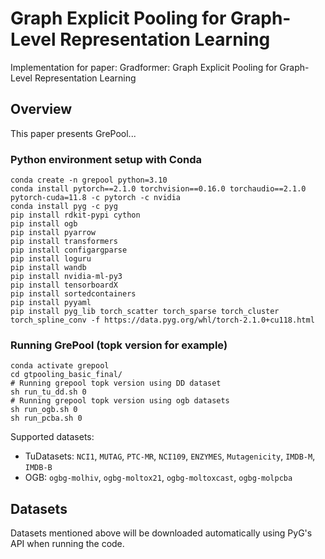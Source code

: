 # Graph Explicit Pooling for Graph-Level Representation Learning
Implementation for paper: Gradformer: Graph Explicit Pooling for Graph-Level Representation Learning

## Overview

This paper presents GrePool...

### Python environment setup with Conda
```shell
conda create -n grepool python=3.10
conda install pytorch==2.1.0 torchvision==0.16.0 torchaudio==2.1.0 pytorch-cuda=11.8 -c pytorch -c nvidia
conda install pyg -c pyg
pip install rdkit-pypi cython
pip install ogb
pip install pyarrow
pip install transformers
pip install configargparse
pip install loguru
pip install wandb
pip install nvidia-ml-py3
pip install tensorboardX
pip install sortedcontainers
pip install pyyaml
pip install pyg_lib torch_scatter torch_sparse torch_cluster torch_spline_conv -f https://data.pyg.org/whl/torch-2.1.0+cu118.html
```

### Running GrePool (topk version for example)
```shell
conda activate grepool
cd gtpooling_basic_final/
# Running grepool topk version using DD dataset
sh run_tu_dd.sh 0
# Running grepool topk version using ogb datasets
sh run_ogb.sh 0
sh run_pcba.sh 0
```
Supported datasets:
- TuDatasets: `NCI1`, `MUTAG`, `PTC-MR`, `NCI109`, `ENZYMES`, `Mutagenicity`, `IMDB-M`, `IMDB-B`
- OGB: `ogbg-molhiv`, `ogbg-moltox21`, `ogbg-moltoxcast`, `ogbg-molpcba`

## Datasets
Datasets mentioned above will be downloaded automatically using PyG's API when running the code.
